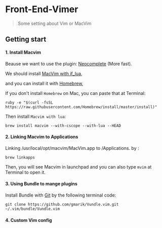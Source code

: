 # Front-End-Vimer

> Some setting about Vim or MacVim

## Getting start

#### 1. Install Macvim
Beause we want to use the plugin: [Neocomplete](https://github.com/Shougo/neocomplete.vim) (More fast).

  We should install [MacVim with if\_lua](https://github.com/zhaocai/macvim),

  and you can install it with [Homebrew](http://brew.sh/),
  
  If you don't install `Homebrew` on Mac, you can paste that at Terminal:
```
ruby -e "$(curl -fsSL https://raw.githubusercontent.com/Homebrew/install/master/install)"
```

Then install `Macvim with lua`:
```
brew install macvim --with-cscope --with-lua --HEAD
```

#### 2. Linking Macvim to Applications

Linking /usr/local/opt/macvim/MacVim.app to /Applications. by :
```
brew linkapps
```

Then, you will see Macvim in launchpad and you can also type `mvim` at Terminal to open it.


#### 3. Using Bundle to mange plugins
  
  Install Bundle with [Git](http://git-scm.com/download/) by the following terminal code:
```
git clone https://github.com/gmarik/Vundle.vim.git ~/.vim/bundle/Vundle.vim
```

#### 4. Custom Vim config



